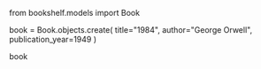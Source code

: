 from bookshelf.models import Book

book = Book.objects.create(
    title="1984",
    author="George Orwell",
    publication_year=1949
)

book